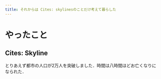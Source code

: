 ```yaml
---
title: それからは Cites: skylinesのことだけ考えて暮らした
---
```


# やったこと

## Cites: Skyline 

とりあえず都市の人口が2万人を突破しました．時間は八時間ほどお亡くなりになられた．
